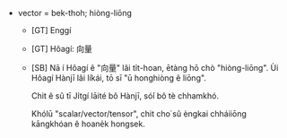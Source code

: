 * vector = bek-thoh; hiòng-liōng
  * [GT] Enggí
  * [GT] Hôagí: 向量
  * [SB]
    Nā í Hôagí ê "向量" lâi ti̍t-hoan, ētàng hō chò "hiòng-liōng".
    Ùi Hôagí Hànjī lâi líkái, tō sī "ū honghiòng ê liōng".

    Chit ê sû tī Ji̍tgí lāité bô Hànjī,
    só͘í bô tè chhamkhó.

    Khólū "scalar/vector/tensor", chit cho͘ sû èngkai chháiiōng kāngkhóan ê hoane̍k hongsek.

    

